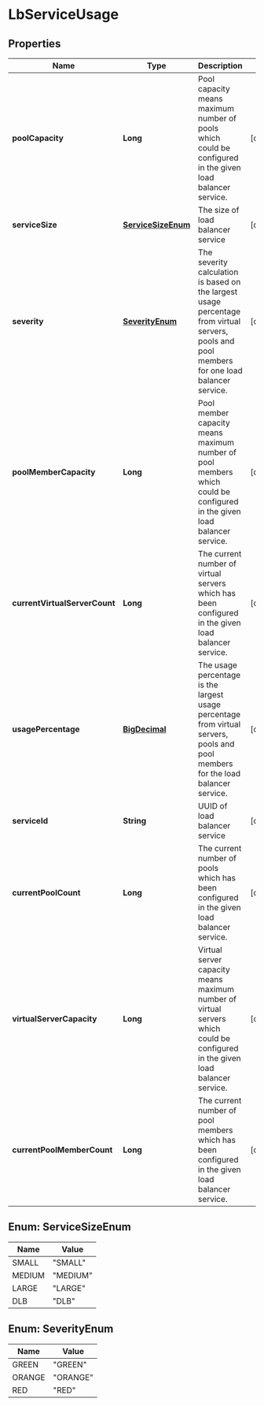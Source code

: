 # LbServiceUsage

## Properties
Name | Type | Description | Notes
------------ | ------------- | ------------- | -------------
**poolCapacity** | **Long** | Pool capacity means maximum number of pools which could be configured in the given load balancer service.  |  [optional]
**serviceSize** | [**ServiceSizeEnum**](#ServiceSizeEnum) | The size of load balancer service |  [optional]
**severity** | [**SeverityEnum**](#SeverityEnum) | The severity calculation is based on the largest usage percentage from virtual servers, pools and pool members for one load balancer service.  |  [optional]
**poolMemberCapacity** | **Long** | Pool member capacity means maximum number of pool members which could be configured in the given load balancer service.  |  [optional]
**currentVirtualServerCount** | **Long** | The current number of virtual servers which has been configured in the given load balancer service.  |  [optional]
**usagePercentage** | [**BigDecimal**](BigDecimal.md) | The usage percentage is the largest usage percentage from virtual servers, pools and pool members for the load balancer service.  |  [optional]
**serviceId** | **String** | UUID of load balancer service |  [optional]
**currentPoolCount** | **Long** | The current number of pools which has been configured in the given load balancer service.  |  [optional]
**virtualServerCapacity** | **Long** | Virtual server capacity means maximum number of virtual servers which could be configured in the given load balancer service.  |  [optional]
**currentPoolMemberCount** | **Long** | The current number of pool members which has been configured in the given load balancer service.  |  [optional]

<a name="ServiceSizeEnum"></a>
## Enum: ServiceSizeEnum
Name | Value
---- | -----
SMALL | &quot;SMALL&quot;
MEDIUM | &quot;MEDIUM&quot;
LARGE | &quot;LARGE&quot;
DLB | &quot;DLB&quot;

<a name="SeverityEnum"></a>
## Enum: SeverityEnum
Name | Value
---- | -----
GREEN | &quot;GREEN&quot;
ORANGE | &quot;ORANGE&quot;
RED | &quot;RED&quot;
